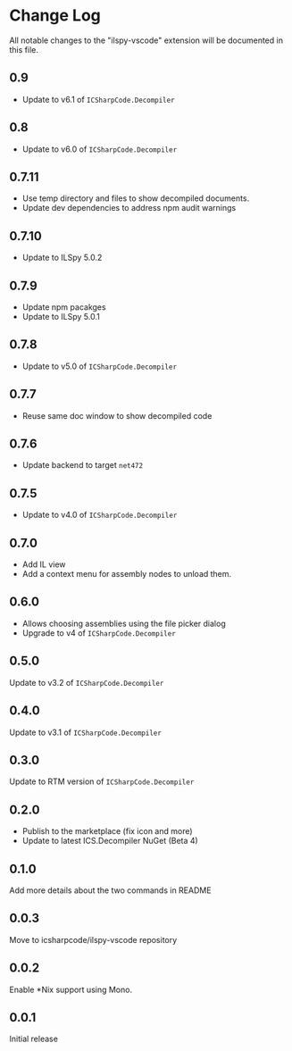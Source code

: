 # Change Log
All notable changes to the "ilspy-vscode" extension will be documented in this file.

## 0.9

* Update to v6.1 of `ICSharpCode.Decompiler`

## 0.8

* Update to v6.0 of `ICSharpCode.Decompiler`

## 0.7.11

* Use temp directory and files to show decompiled documents.
* Update dev dependencies to address npm audit warnings

## 0.7.10

* Update to ILSpy 5.0.2

## 0.7.9

* Update npm pacakges
* Update to ILSpy 5.0.1

## 0.7.8

* Update to v5.0 of `ICSharpCode.Decompiler`

## 0.7.7

* Reuse same doc window to show decompiled code

## 0.7.6

* Update backend to target `net472`

## 0.7.5

* Update to v4.0 of `ICSharpCode.Decompiler`

## 0.7.0

* Add IL view
* Add a context menu for assembly nodes to unload them.

## 0.6.0

* Allows choosing assemblies using the file picker dialog
* Upgrade to v4 of `ICSharpCode.Decompiler`

## 0.5.0

Update to v3.2 of `ICSharpCode.Decompiler`

## 0.4.0

Update to v3.1 of `ICSharpCode.Decompiler`

## 0.3.0

Update to RTM version of `ICSharpCode.Decompiler`

## 0.2.0

* Publish to the marketplace (fix icon and more)
* Update to latest ICS.Decompiler NuGet (Beta 4)

## 0.1.0

Add more details about the two commands in README

## 0.0.3

Move to icsharpcode/ilspy-vscode repository

## 0.0.2

Enable *Nix support using Mono.

## 0.0.1

Initial release
